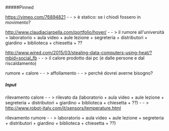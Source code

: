 #####Pinned

https://vimeo.com/76894821 - - > è statico: se i chiodi fossero in movimento?

http://www.claudiaciarpella.com/portfolio/hover/ - - > il rumore all'università = laboratorio + aula video + aule lezione + segreteria + distributori + giardino + biblioteca + chiesetta + ?? 

http://www.wired.com/2015/03/stealing-data-computers-using-heat/?mbid=social_fb - - > il calore prodotto dai pc (e dalle persone e dal riscaldamento)

rumore + calore - - > affollamento - - > perché dovrei averne bisogno?

##### Input

rilevamento calore - - > rilevato da (laboratorio + aula video + aule lezione + segreteria + distributori + giardino + biblioteca + chiesetta + ??) - - > http://www.robot-italy.com/it/sensors/temperature.html

rilevamento rumore - - > laboratorio + aula video + aule lezione + segreteria + distributori + giardino + biblioteca + chiesetta + ??)
